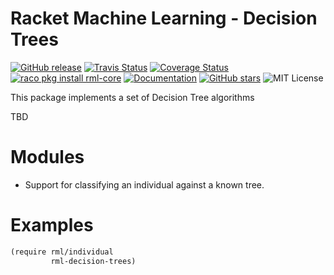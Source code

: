 # Racket Machine Learning - Decision Trees

[![GitHub release](https://img.shields.io/github/release/johnstonskj/rml-decisiontrees.svg?style=flat-square)](https://github.com/johnstonskj/rml-decisiontrees/releases)
[![Travis Status](https://travis-ci.org/johnstonskj/rml-decisiontrees.svg)](https://www.travis-ci.org/johnstonskj/rml-decisiontrees)
[![Coverage Status](https://coveralls.io/repos/github/johnstonskj/rml-decisiontrees/badge.svg?branch=master)](https://coveralls.io/github/johnstonskj/rml-decisiontrees?branch=master)
[![raco pkg install rml-core](https://img.shields.io/badge/raco%20pkg%20install-rml--decisiontrees-blue.svg)](http://pkgs.racket-lang.org/package/rml-decisiontrees)
[![Documentation](https://img.shields.io/badge/raco%20docs-rml--decisiontrees-blue.svg)](http://docs.racket-lang.org/rml-decisiontrees/index.html)
[![GitHub stars](https://img.shields.io/github/stars/johnstonskj/rml-core.svg)](https://github.com/johnstonskj/rml-core/stargazers)
![MIT License](https://img.shields.io/badge/license-MIT-118811.svg)

This package implements a set of Decision Tree algorithms

TBD

# Modules

* Support for classifying an individual against a known tree.

# Examples

```scheme
(require rml/individual
         rml-decision-trees)

```
